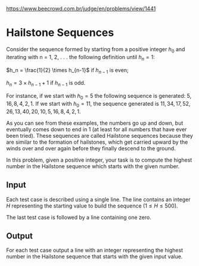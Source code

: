 https://www.beecrowd.com.br/judge/en/problems/view/1441

# Hailstone Sequences

Consider the sequence formed by starting from a positive integer $h_0$ and
iterating with n = 1, 2, . . . the following definition until $h_n = 1$:

$h_n = \frac{1}{2} \times h_{n-1}$ if $h_{n-1}$ is even;

$h_n = 3 \times h_{n-1} + 1$ if $h_{n-1}$ is odd.

For instance, if we start with $h_0 = 5$ the following sequence is generated:
$5, 16, 8, 4, 2, 1$. If we start with $h_0 = 11$, the sequence generated is
$11, 34, 17, 52, 26, 13, 40, 20, 10, 5, 16, 8, 4, 2, 1$.

As you can see from these examples, the numbers go up and down, but eventually
comes down to end in 1 (at least for all numbers that have ever been tried).
These sequences are called Hailstone sequences because they are similar to the
formation of hailstones, which get carried upward by the winds over and over
again before they finally descend to the ground.

In this problem, given a positive integer, your task is to compute the highest
number in the Hailstone sequence which starts with the given number.

## Input

Each test case is described using a single line. The line contains an integer
$H$ representing the starting value to build the sequence
($1 \leq H \leq 500$).

The last test case is followed by a line containing one zero.

## Output

For each test case output a line with an integer representing the highest
number in the Hailstone sequence that starts with the given input value.
